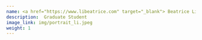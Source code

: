 ```yaml
---
name: <a href="https://www.libeatrice.com" target="_blank"> Beatrice Li </a>
description:  Graduate Student
image_link: img/portrait_li.jpeg
weight: 1
---
```


